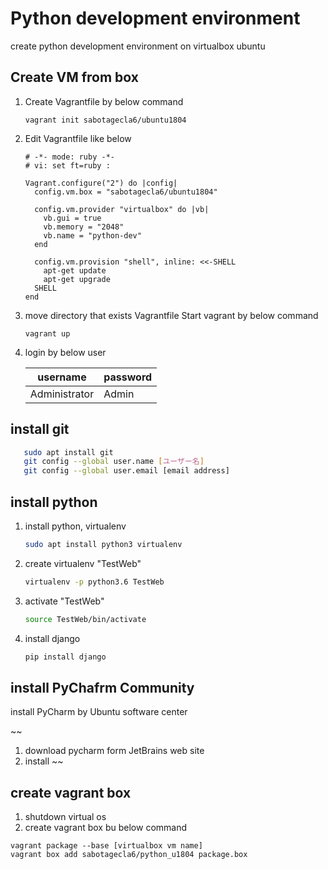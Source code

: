 
# Python development environment 

create python development environment on virtualbox ubuntu

## Create VM from box

1. Create Vagrantfile by below command

   ```
   vagrant init sabotagecla6/ubuntu1804
   ```

2. Edit Vagrantfile like below

   ```
   # -*- mode: ruby -*-
   # vi: set ft=ruby :
   
   Vagrant.configure("2") do |config|
     config.vm.box = "sabotagecla6/ubuntu1804"
   
     config.vm.provider "virtualbox" do |vb|
       vb.gui = true
       vb.memory = "2048"
       vb.name = "python-dev"
     end
   
     config.vm.provision "shell", inline: <<-SHELL
       apt-get update
       apt-get upgrade
     SHELL
   end
   ```

3. move directory that exists Vagrantfile Start vagrant by below command

   ```
   vagrant up
   ```

4. login by below user

   | username      | password |
   | ------------- | -------- |
   | Administrator | Admin    |



## install git 

```bash
   sudo apt install git
   git config --global user.name [ユーザー名]
   git config --global user.email [email address]
```



## install python



1. install python, virtualenv

   ```bash
   sudo apt install python3 virtualenv
   ```

   

2. create virtualenv "TestWeb"

   ```bash
   virtualenv -p python3.6 TestWeb
   ```

   

3. activate "TestWeb"

   ```bash
   source TestWeb/bin/activate
   ```

   

4. install django

   ```bash
   pip install django
   ```



## install PyChafrm Community

install PyCharm by Ubuntu software center

~~
1. download pycharm form JetBrains web site
2. install 
~~

## create vagrant box

1. shutdown virtual os
1. create vagrant box bu below command
```
vagrant package --base [virtualbox vm name]
vagrant box add sabotagecla6/python_u1804 package.box 
```
